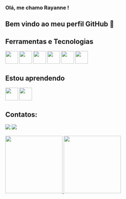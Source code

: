 ###  Olá, me chamo Rayanne ! 
## Bem vindo ao meu perfil GitHub 👋

<!--
**mouraribeiro/mouraribeiro** is a ✨ _special_ ✨ repository because its `README.md` (this file) appears on your GitHub profile.

Here are some ideas to get you started:

- 🔭 I’m currently working on ...
- 🌱 I’m currently learning ...
- 👯 I’m looking to collaborate on ...
- 🤔 I’m looking for help with ...
- 💬 Ask me about ...
- 📫 How to reach me: ...
- 😄 Pronouns: ...
- ⚡ Fun fact: ...
-->
 ## Ferramentas e Tecnologias

<img loading="lazy" src="https://cdn.jsdelivr.net/gh/devicons/devicon/icons/git/git-original.svg" width="40" height="40"/> <img loading="lazy" src="https://cdn.jsdelivr.net/gh/devicons/devicon/icons/python/python-original.svg" width="40" height="40"/> <img loading="lazy" src="https://cdn.jsdelivr.net/gh/devicons/devicon/icons/django/django-plain-wordmark.svg" width="40" height="40" /> <img loading= "lazy" src="https://cdn.jsdelivr.net/gh/devicons/devicon/icons/php/php-original.svg" width="40" height="40"/> <img loadin= "lazy" src="https://cdn.jsdelivr.net/gh/devicons/devicon/icons/javascript/javascript-original.svg" width="40" height="40"/> <img loadin="lazy" src="https://cdn.jsdelivr.net/gh/devicons/devicon/icons/html5/html5-original-wordmark.svg" width="40" height="40" />
                    
          
          



## Estou aprendendo


<img  loading="lazy" src="https://cdn.jsdelivr.net/gh/devicons/devicon/icons/react/react-original-wordmark.svg" width="40" height="40" /> <img loading="lazy" src="https://cdn.jsdelivr.net/gh/devicons/devicon/icons/docker/docker-original-wordmark.svg" width="40" height="40" />
          


## Contatos:

<div>
<a href = "mailto:mouraribeiro11@gmail.com"><img loading="lazy" src="https://img.shields.io/badge/Gmail-D14836?style=for-the-badge&logo=gmail&logoColor=white" target="_blank"></a>
<a href="https://www.linkedin.com/in/rayanne-mribeiro" target="_blank"><img loading="lazy" src="https://img.shields.io/badge/-LinkedIn-%230077B5?style=for-the-badge&logo=linkedin&logoColor=white" target="_blank"></a>   
</div>

<br>
<div>
<a href="https://github.com/mouraribeiro">
<img loading="lazy" height="180em" src="https://github-readme-stats.vercel.app/api/top-langs/?username=mouraribeiro&layout=compact&langs_count=7&theme=dracula"/>
<img loading="lazy" height="180em" src="https://github-readme-stats.vercel.app/api?username=mouraribeiro&show_icons=true&theme=dracula&include_all_commits=true&count_private=false"/>
</div>
          
          
          
